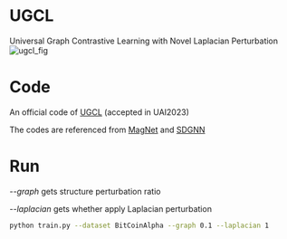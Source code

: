 # UGCL 
Universal Graph Contrastive Learning with Novel Laplacian Perturbation
![ugcl_fig](https://github.com/twko05/UGCL/assets/80378163/c90b05b9-2780-467a-aae5-2a48f4305428)


# Code
An official code of [UGCL](https://github.com/twko05/UGCL/files/11755605/UGCL.pdf) (accepted in UAI2023)


The codes are referenced from [MagNet](https://github.com/matthew-hirn/magnet) and [SDGNN](https://github.com/huangjunjie-cs/SiGAT/tree/master)
# Run
*--graph* gets structure perturbation ratio

*--laplacian* gets whether apply Laplacian perturbation

```Bash
python train.py --dataset BitCoinAlpha --graph 0.1 --laplacian 1
```
